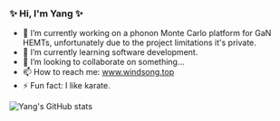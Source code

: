 ### ✨ Hi, I'm Yang ✨

- 🔭 I’m currently working on a phonon Monte Carlo platform for GaN HEMTs, unfortunately due to the project limitations it's private.
- 🌱 I’m currently learning software development.
- 👯 I’m looking to collaborate on something...
- 📫 How to reach me: www.windsong.top
- ⚡ Fun fact: I like karate.

![Yang's GitHub stats](https://github-readme-stats-kappa-lac-81.vercel.app/api?username=santashen&count_private=true&show_icons=true&theme=shadow_blue)

<!--
**santashen/santashen** is a ✨ _special_ ✨ repository because its `README.md` (this file) appears on your GitHub profile.

Here are some ideas to get you started:

- 🔭 I’m currently working on ...
- 🌱 I’m currently learning ...
- 👯 I’m looking to collaborate on ...
- 🤔 I’m looking for help with ...
- 💬 Ask me about ...
- 📫 How to reach me: ...
- 😄 Pronouns: ...
- ⚡ Fun fact: ...
-->
